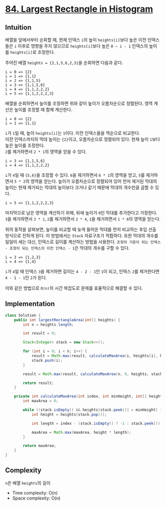 # [84. Largest Rectangle in Histogram](https://leetcode.com/problems/largest-rectangle-in-histogram/)

## Intuition
배열을 앞에서부터 순회할 때, 현재 인덱스 `i`의 높이 `heights[i]`보다 높은 이전 인덱스들은 `i` 이후로 영향을 주지 않으므로 `heights[i]`보다 높은 `0 ~ i - 1` 인덱스의 높이를 `heights[i]`로 조정한다.

주어진 배열 `heights = {2,1,5,6,2,3}`을 순회하면 다음과 같다.
```
i = 0 => {2}
i = 1 => {1,1}
i = 2 => {1,1,5}
i = 3 => {1,1,5,6}
i = 4 => {1,1,2,2,2}
i = 5 => {1,1,2,2,2,3}
```
배열을 순회하면서 높이를 조정하면 위와 같이 높이가 오름차순으로 정렬된다. 영역 계산은 높이를 조정할 때 함께 계산한다.
```
i = 0 => {2}
i = 1 => {1,1}
```
`i`가 `1`일 때, 높이 `heights[i]`는 `1`이다. 이전 인덱스들을 역순으로 비교한다.\
이전 인덱스까지의 막대 높이는 `{2}`이고, 오름차순으로 정렬되어 있다. 현재 높이 `1`보다 높은 높이를 조정한다.\
`2`를 제거하면서 `2 * 1`의 영역을 얻을 수 있다.
```
i = 3 => {1,1,5,6}
i = 4 => {1,1,2,2,2}
```
`i`가 `4`일 때 `{5,6}`을 조정할 수 있다. `6`을 제거하면서 `6 * 1`의 영역을 얻고, `5`를 제거하면서 `5 * 2`의 영역을 얻는다. 
높이가 오름차순으로 정렬되어 있어 먼저 제거된 막대의 높이는 현재 제거되는 막대의 높이보다 크거나 같기 때문에 막대의 개수만큼 곱할 수 있다.
```
i = 5 => {1,1,2,2,2,3}
```
마지막으로 남은 영역을 계산하기 위해, 뒤에 높이가 `0`인 막대를 추가한다고 가정한다.\
`3`을 제거하면서 `3 * 1`, `2`를 제거하면서 `2 * 4`, `1`을 제거하면서 `1 * 6`의 영역을 얻는다.


위의 동작을 살펴보면, 높이를 비교할 때 늦게 들어온 막대를 먼저 비교하는 후입 선출 방식으로 진하게 된다. 이 방법에서는 `Stack` 자료구조가 적합하다.
또한 막대의 개수를 일일이 세는 대신, 인덱스로 길이를 계산하는 방법을 사용한다. `조정의 기준이 되는 인덱스 - 조정이 되는 인덱스의 이전 인덱스 - 1`은 막대의 개수를 구할 수 있다.
```
i = 3 => {1,2,3}
i = 4 => {1,4}
```
`i`가 `4`일 때 인덱스 `3`을 제거하면 길이는 `4 - 2 - 1`인 `1`이 되고, 인덱스 `2`를 제거한다면 `4 - 1 - 1`인 `2`가 된다.


이와 같은 방법으로 `O(n)`의 시간 복잡도로 문제를 효율적으로 해결할 수 있다.

## Implementation
```java
class Solution {
    public int largestRectangleArea(int[] heights) {
        int n = heights.length;

        int result = 0;

        Stack<Integer> stack = new Stack<>();

        for (int i = 0; i < n; i++) {
            result = Math.max(result, calculateMaxArea(i, heights[i], heights, stack));
            stack.push(i);
        }

        result = Math.max(result, calculateMaxArea(n, 0, heights, stack));

        return result;
    }

    private int calculateMaxArea(int index, int minHeight, int[] heights, Stack<Integer> stack) {
        int maxArea = 0;

        while (!stack.isEmpty() && heights[stack.peek()] > minHeight) {
            int height = heights[stack.pop()];

            int length = index - (stack.isEmpty() ? -1 : stack.peek()) - 1;

            maxArea = Math.max(maxArea, height * length);
        }

        return maxArea;
    }
}
```

## Complexity
`n`은 배열 `heights`의 길이
- Time complexity: O(n)
- Space complexity: O(n)
